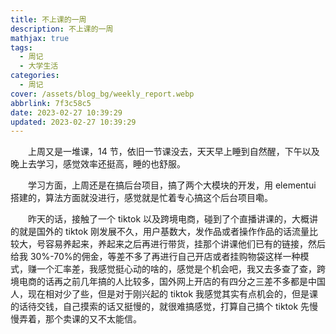 ```yaml
---
title: 不上课的一周
description: 不上课的一周
mathjax: true
tags:
  - 周记
  - 大学生活
categories:
  - 周记
cover: /assets/blog_bg/weekly_report.webp
abbrlink: 7f3c58c5
date: 2023-02-27 10:39:29
updated: 2023-02-27 10:39:29
---
```


&emsp;&emsp;上周又是一堆课，14 节，依旧一节课没去，天天早上睡到自然醒，下午以及晚上去学习，感觉效率还挺高，睡的也舒服。

&emsp;&emsp;学习方面，上周还是在搞后台项目，搞了两个大模块的开发，用 elementui 搭建的，算法方面就没进行，感觉就是忙着专心搞这个后台项目嘞。

&emsp;&emsp;昨天的话，接触了一个 tiktok 以及跨境电商，碰到了个直播讲课的，大概讲的就是国外的 tiktok 刚发展不久，用户基数大，发作品或者操作作品的话流量比较大，号容易养起来，养起来之后再进行带货，挂那个讲课他们已有的链接，然后给我 30%-70%的佣金，等差不多了再进行自己开店或者挂购物袋这样一种模式，赚一个汇率差，我感觉挺心动的啥的，感觉是个机会吧，我又去多查了查，跨境电商的话再之前几年搞的人比较多，国外网上开店的有四分之三差不多都是中国人，现在相对少了些，但是对于刚兴起的 tiktok 我感觉其实有点机会的，但是课的话待交钱，自己摸索的话又挺慢的，就很难搞感觉，打算自己搞个 tiktok 先慢慢弄着，那个卖课的又不太能信。
